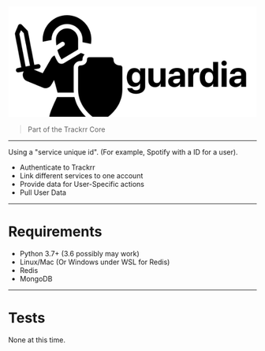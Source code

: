 ![Guardia Logo](images/logo.svg)

> Part of the Trackrr Core
***

Using a "service unique id". (For example, Spotify with a ID for a user).

- Authenticate to Trackrr
- Link different services to one account
- Provide data for User-Specific actions
- Pull User Data

***

# Requirements

- Python 3.7+ (3.6 possibly may work)
- Linux/Mac (Or Windows under WSL for Redis)
- Redis
- MongoDB

***

# Tests

None at this time.
